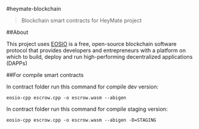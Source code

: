 #heymate-blockchain

>Blockchain smart contracts for HeyMate project

##About

This project uses [EOSIO](https://developers.eos.io/) is a free, open-source blockchain software protocol that provides developers and entrepreneurs with a platform on which to build, deploy and run high-performing decentralized applications (DAPPs)

##For compile smart contracts

In contract folder run this command for compile dev version:
```
eosio-cpp escrow.cpp -o escrow.wasm --abigen
```

In contract folder run this command for compile staging version:
```
eosio-cpp escrow.cpp -o escrow.wasm --abigen -D=STAGING
```